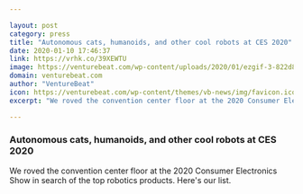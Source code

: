 ```yaml
---

layout: post
category: press
title: "Autonomous cats, humanoids, and other cool robots at CES 2020"
date: 2020-01-10 17:46:37
link: https://vrhk.co/39XEWTU
image: https://venturebeat.com/wp-content/uploads/2020/01/ezgif-3-822d8bc317dd.gif?w=1200&strip=all
domain: venturebeat.com
author: "VentureBeat"
icon: https://venturebeat.com/wp-content/themes/vb-news/img/favicon.ico
excerpt: "We roved the convention center floor at the 2020 Consumer Electronics Show in search of the top robotics products. Here's our list."

---
```


### Autonomous cats, humanoids, and other cool robots at CES 2020

We roved the convention center floor at the 2020 Consumer Electronics Show in search of the top robotics products. Here's our list.